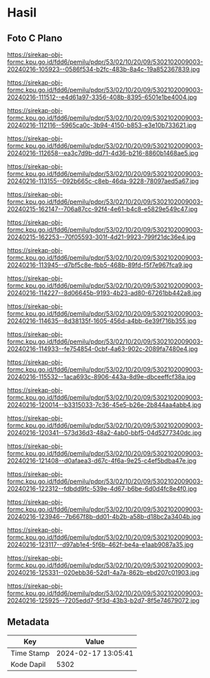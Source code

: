 # Hasil

## Foto C Plano

https://sirekap-obj-formc.kpu.go.id/fdd6/pemilu/pdpr/53/02/10/20/09/5302102009003-20240216-105923--0586f534-b2fc-483b-8a4c-19a852367839.jpg

https://sirekap-obj-formc.kpu.go.id/fdd6/pemilu/pdpr/53/02/10/20/09/5302102009003-20240216-111512--e4d61a97-3356-408b-8395-6501e1be4004.jpg

https://sirekap-obj-formc.kpu.go.id/fdd6/pemilu/pdpr/53/02/10/20/09/5302102009003-20240216-112116--5965ca0c-3b94-4150-b853-e3e10b733621.jpg

https://sirekap-obj-formc.kpu.go.id/fdd6/pemilu/pdpr/53/02/10/20/09/5302102009003-20240216-112658--ea3c7d9b-dd71-4d36-b216-8860b1468ae5.jpg

https://sirekap-obj-formc.kpu.go.id/fdd6/pemilu/pdpr/53/02/10/20/09/5302102009003-20240216-113155--092b665c-c8eb-46da-9228-78097aed5a67.jpg

https://sirekap-obj-formc.kpu.go.id/fdd6/pemilu/pdpr/53/02/10/20/09/5302102009003-20240215-162147--706a87cc-92f4-4e61-b4c8-e5829e549c47.jpg

https://sirekap-obj-formc.kpu.go.id/fdd6/pemilu/pdpr/53/02/10/20/09/5302102009003-20240215-162253--70f05593-301f-4d21-9923-799f21dc36e4.jpg

https://sirekap-obj-formc.kpu.go.id/fdd6/pemilu/pdpr/53/02/10/20/09/5302102009003-20240216-113945--d7bf5c8e-fbb5-468b-89fd-f5f7e967fca9.jpg

https://sirekap-obj-formc.kpu.go.id/fdd6/pemilu/pdpr/53/02/10/20/09/5302102009003-20240216-114227--8d06645b-9193-4b23-ad80-67261bb442a8.jpg

https://sirekap-obj-formc.kpu.go.id/fdd6/pemilu/pdpr/53/02/10/20/09/5302102009003-20240216-114635--8d38135f-1605-456d-a4bb-6e39f716b355.jpg

https://sirekap-obj-formc.kpu.go.id/fdd6/pemilu/pdpr/53/02/10/20/09/5302102009003-20240216-114933--fe754854-0cbf-4a63-902c-2089fa7480e4.jpg

https://sirekap-obj-formc.kpu.go.id/fdd6/pemilu/pdpr/53/02/10/20/09/5302102009003-20240216-115532--1aca693c-8906-443a-8d9e-dbceeffcf38a.jpg

https://sirekap-obj-formc.kpu.go.id/fdd6/pemilu/pdpr/53/02/10/20/09/5302102009003-20240216-120014--b3315033-7c36-45e5-b26e-2b844aa4abb4.jpg

https://sirekap-obj-formc.kpu.go.id/fdd6/pemilu/pdpr/53/02/10/20/09/5302102009003-20240216-120341--573d36d3-48a2-4ab0-bbf5-04d5277340dc.jpg

https://sirekap-obj-formc.kpu.go.id/fdd6/pemilu/pdpr/53/02/10/20/09/5302102009003-20240216-121408--d0afaea3-d67c-4f6a-9e25-c4ef5bdba47e.jpg

https://sirekap-obj-formc.kpu.go.id/fdd6/pemilu/pdpr/53/02/10/20/09/5302102009003-20240216-122312--fdbdd9fc-539e-4d67-b6be-6d0d4fc8e4f0.jpg

https://sirekap-obj-formc.kpu.go.id/fdd6/pemilu/pdpr/53/02/10/20/09/5302102009003-20240216-123946--7b667f8b-dd01-4b2b-a58b-d18bc2a3404b.jpg

https://sirekap-obj-formc.kpu.go.id/fdd6/pemilu/pdpr/53/02/10/20/09/5302102009003-20240216-123117--d97ab1e4-5f6b-462f-be4a-e1aab9087a35.jpg

https://sirekap-obj-formc.kpu.go.id/fdd6/pemilu/pdpr/53/02/10/20/09/5302102009003-20240216-125331--020ebb36-52d1-4a7a-862b-ebd207c01903.jpg

https://sirekap-obj-formc.kpu.go.id/fdd6/pemilu/pdpr/53/02/10/20/09/5302102009003-20240216-125925--7205edd7-5f3d-43b3-b2d7-8f5e74679072.jpg


## Metadata

| Key        | Value               |
| ---------- | ------------------- |
| Time Stamp | 2024-02-17 13:05:41 |
| Kode Dapil | 5302                |



